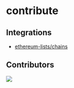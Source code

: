 # contribute

## Integrations
- [ethereum-lists/chains](https://github.com/ethereum-lists/chains/)

## Contributors
<a href="https://github.com/scroll-tech/contribute/graphs/contributors">
  <img src="https://contrib.rocks/image?repo=scroll-tech/contribute" />
</a>